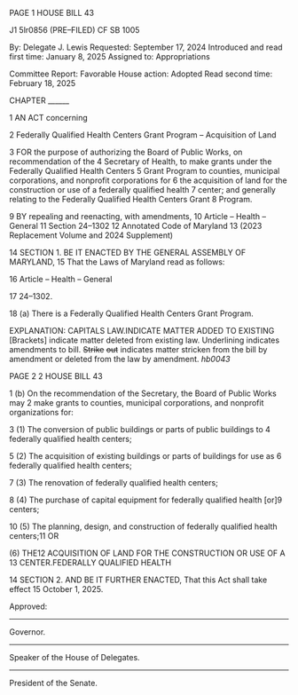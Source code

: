 PAGE 1
HOUSE BILL 43

J1 5lr0856
(PRE–FILED) CF SB 1005

By: Delegate J. Lewis
Requested: September 17, 2024
Introduced and read first time: January 8, 2025
Assigned to: Appropriations

Committee Report: Favorable
House action: Adopted
Read second time: February 18, 2025

CHAPTER ______

1 AN ACT concerning

2 Federally Qualified Health Centers Grant Program – Acquisition of Land

3 FOR the purpose of authorizing the Board of Public Works, on recommendation of the
4 Secretary of Health, to make grants under the Federally Qualified Health Centers
5 Grant Program to counties, municipal corporations, and nonprofit corporations for
6 the acquisition of land for the construction or use of a federally qualified health
7 center; and generally relating to the Federally Qualified Health Centers Grant
8 Program.

9 BY repealing and reenacting, with amendments,
10 Article – Health – General
11 Section 24–1302
12 Annotated Code of Maryland
13 (2023 Replacement Volume and 2024 Supplement)

14 SECTION 1. BE IT ENACTED BY THE GENERAL ASSEMBLY OF MARYLAND,
15 That the Laws of Maryland read as follows:

16 Article – Health – General

17 24–1302.

18 (a) There is a Federally Qualified Health Centers Grant Program.

EXPLANATION: CAPITALS LAW.INDICATE MATTER ADDED TO EXISTING
[Brackets] indicate matter deleted from existing law.
Underlining indicates amendments to bill.
~~Strike~~ ~~out~~ indicates matter stricken from the bill by amendment or deleted from the law by
amendment. *hb0043*

PAGE 2
2 HOUSE BILL 43

1 (b) On the recommendation of the Secretary, the Board of Public Works may
2 make grants to counties, municipal corporations, and nonprofit organizations for:

3 (1) The conversion of public buildings or parts of public buildings to
4 federally qualified health centers;

5 (2) The acquisition of existing buildings or parts of buildings for use as
6 federally qualified health centers;

7 (3) The renovation of federally qualified health centers;

8 (4) The purchase of capital equipment for federally qualified health
[or]9 centers;

10 (5) The planning, design, and construction of federally qualified health
centers;11 OR

(6) THE12 ACQUISITION OF LAND FOR THE CONSTRUCTION OR USE OF A
13 CENTER.FEDERALLY QUALIFIED HEALTH

14 SECTION 2. AND BE IT FURTHER ENACTED, That this Act shall take effect
15 October 1, 2025.

Approved:

________________________________________________________________________________
Governor.

________________________________________________________________________________
Speaker of the House of Delegates.

________________________________________________________________________________
President of the Senate.